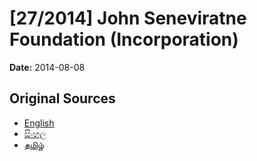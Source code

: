 # [27/2014] John Seneviratne Foundation (Incorporation)

**Date:** 2014-08-08

## Original Sources

- [English](https://documents.gov.lk/view/acts/2014/8/27-2014_E.pdf)
- [සිංහල](https://documents.gov.lk/view/acts/2014/8/27-2014_S.pdf)
- [தமிழ்](https://documents.gov.lk/view/acts/2014/8/27-2014_T.pdf)
